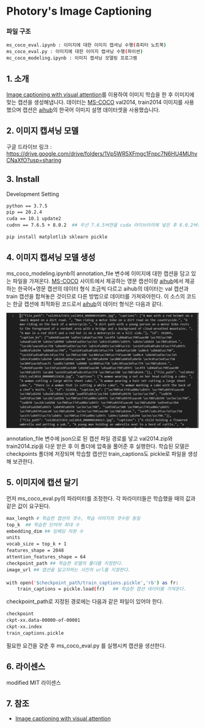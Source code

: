 # Photory's Image Captioning

### 파일 구조

```sh
ms_coco_eval.ipynb : 이미지에 대한 이미지 캡셔닝 수행(쥬피터 노트북)
ms_coco_eval.py : 이미지에 대한 이미지 캡셔닝 수행(파이썬)
mc_coco_modeling.ipynb : 이미지 캡셔닝 모델링 프로그램
```

## 1. 소개

[Image captioning with visual attention](https://www.tensorflow.org/tutorials/text/image_captioning?hl=en)를 이용하여 이미지 학습을 한 후 이미지에 맞는 캡션을 생성해냅니다. 데이터는 [MS-COCO](https://cocodataset.org/#download) val2014, train2014 이미지를 사용했으며 캡션은 [aihub](https://aihub.or.kr/keti_data_board/visual_intelligence)의 한국어 이미지 설명 데이터셋을 사용했습니다.

## 2. 이미지 캡셔닝 모델

구글 드라이브 링크 : https://drive.google.com/drive/folders/1Vp5WR5XFmgc1Fnpc7N6HU4MUhvCNaXfO?usp=sharing

## 3. Install

Development Setting

```sh
python == 3.7.5
pip == 20.2.4
cuda == 10.1 update2
cudnn == 7.6.5 + 8.0.2  ## 우선 7.6.5버젼을 cuda 라이브러리에 넣은 후 8.0.2버젼을 다운받아서 cuda 라이브러리에 넣는다.
```

```sh
pip install matplotlib sklearn pickle

```

## 4. 이미지 캡셔닝 모델 생성

ms_coco_modeling.ipynb의 annotation_file 변수에 이미지에 대한 캡션을 담고 있는 파일을 가져온다.
[MS-COCO](https://cocodataset.org/#download) 사이트에서 제공하는 영문 캡션이랑 [aihub](https://aihub.or.kr/keti_data_board/visual_intelligence)에서 제공하는 한국어+영문 캡션의 데이터 형식 조금씩 다르고 aihub의 데이터는 val 캡션과 train 캡션을 합쳐놓은 것이므로 다른 방법으로 데이터를 가져와야한다.
이 소스의 코드는 한글 캡션에 최적화된 코드로서 [aihub](https://aihub.or.kr/keti_data_board/visual_intelligence)의 데이터 형식은 다음과 같다.

![img1](./img/img1.PNG)

annotation_file 변수에 json으로 된 캡션 파일 경로를 넣고 val2014.zip와 train2014.zip을 다운 받은 후 이 폴더에 압축을 풀어준 후 실행한다. 학습된 모델은 checkpoints 폴더에 저장되며 학습할 캡션인 train_captions도 pickle로 파일을 생성해 보관한다.

## 5. 이미지에 캡션 달기

먼저 ms_coco_eval.py의 파라미터를 조정한다. 각 파라미터들은 학습했을 때의 값과 같은 값이 요구된다.

```sh
max_length # 학습한 캡션의 갯수, 학습 이미지의 갯수랑 동일
top_k  ## 학습한 단어의 최대 수
embedding_dim ## 임베딩 차원 수
units
vocab_size = top_k + 1
features_shape = 2048
attention_features_shape = 64
checkpoint_path ## 학습한 모델의 폴더를 지정한다.
image_url ## 캡션을 달고자하는 사진의 url를 지정한다.

with open('$checkpoint_path/train_captions.pickle','rb') as fr:
    train_captions = pickle.load(fr)   ## 학습한 캡션 데이터를 가져온다.
```

checkpoint_path로 지정된 경로에는 다음과 같은 파일이 있어야 한다.

```sh
checkpoint
ckpt-xx.data-00000-of-00001
ckpt-xx.index
train_captions.pickle

```

필요한 요건을 갖춘 후 ms_coco_eval.py 를 실행시켜 캡션을 생선한다.

## 6. 라이센스

modified MIT 라이센스

## 7. 참조

- [Image captioning with visual attention](https://www.tensorflow.org/tutorials/text/image_captioning?hl=en)
